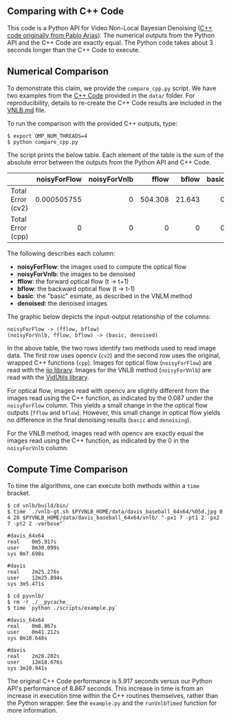 Comparing with C++ Code
---

This code is a Python API for Video Non-Local Bayesian Denoising ([C++ code originally from Pablo Arias](https://github.com/pariasm/vnlb)). The numerical outputs from the Python API and the C++ Code are exactly equal. The Python code takes about 3 seconds longer than the C++ Code to execute.

Numerical Comparison
---

To demonstrate this claim, we provide the `compare_cpp.py` script. We have two examples from the [C++ Code](https://github.com/pariasm/vnlb) provided in the `data/` folder. For reproducibility, details to re-create the C++ Code results are included in the [VNLB.md](https://github.com/gauenk/pyvnlb/blob/master/VNLB.md) file. 

To run the comparison with the provided C++ outputs, type:

```
$ export OMP_NUM_THREADS=4
$ python compare_cpp.py
```

The script prints the below table. Each element of the table is the sum of the absolute error between the outputs from the Python API and C++ Code.

|                   |   noisyForFlow |   noisyForVnlb |   fflow |   bflow |   basic |   denoised |
|:------------------|---------------:|---------------:|--------:|--------:|--------:|-----------:|
| Total Error (cv2) |    0.000505755 |              0 | 504.308 |  21.643 |       0 |          0 |
| Total Error (cpp) |    0           |              0 |   0     |   0     |       0 |          0 |


The following describes each column:

* __noisyForFlow__: the images used to compute the optical flow
* __noisyForVnlb__: the images to be denoised
* __fflow__: the forward optical flow (t -> t+1)
* __bflow__: the backward optical flow (t -> t-1)
* __basic__: the "basic" esimate, as described in the VNLM method
* __denoised__: the denoised images

The graphic below depicts the input-output relationship of the columns:

```           
noisyForFlow -> (fflow, bflow)
(noisyForVnlb, fflow, bflow) -> (basic, denoised)  
```

In the above table, the two rows identify two methods used to read image data. The first row uses opencv (`cv2`) and the second row uses the original, wrapped C++ functions (`cpp`). Images for optical flow (`noisyForFlow`) are read with the [iio library](https://github.com/pariasm/vnlb/tree/master/lib/iio). Images for the VNLB method (`noisyForVnlb`) are read with the [VidUtils library](https://github.com/pariasm/vnlb/tree/master/src/VidUtils). 

For optical flow, images read with opencv are slightly different from the images read using the C++ function, as indicated by the 0.087 under the `noisyForFlow` column. This yields a small change in the the optical flow outputs (`fflow` and `bflow`). However, this small change in optical flow yields no difference in the final denoising results (`basic` and `denoising`). 

For the VNLB method, images read with opencv are exactly equal the images read using the C++ function, as indicated by the 0 in the `noisyForVnlb` column.


Compute Time Comparison
---

To time the algorithms, one can execute both methods within a `time` bracket. 

```
$ cd vnlb/build/bin/
$ time `./vnlb-gt.sh $PYVNLB_HOME/data/davis_baseball_64x64/%05d.jpg 0 4 20 $PYVNLB_HOME/data/davis_baseball_64x64/vnlb/ "-px1 7 -pt1 2 -px2 7 -pt2 2 -verbose"`

#davis_64x64
real	0m5.917s
user	0m30.099s
sys	0m7.698s

#davis
real	2m25.276s
user	12m25.894s
sys	3m5.471s
```

```
$ cd pyvnlb/
$ rm -r ./__pycache__
$ time `python ./scripts/example.py`

#davis_64x64 
real	0m8.867s
user	0m41.212s
sys	0m10.648s

#davis
real	2m28.202s
user	12m18.676s
sys	3m10.941s
```

The original C++ Code performance is 5.917 seconds versus our Python API's performance of 8.867 seconds. This increase in time is from an increase in execution time within the C++ routines themselves, rather than the Python wrapper. See the `example.py` and the `runVnlbTimed` function for more information.
